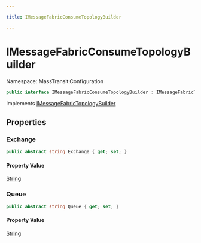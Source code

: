 ```yaml
---

title: IMessageFabricConsumeTopologyBuilder

---
```


# IMessageFabricConsumeTopologyBuilder

Namespace: MassTransit.Configuration

```csharp
public interface IMessageFabricConsumeTopologyBuilder : IMessageFabricTopologyBuilder
```

Implements [IMessageFabricTopologyBuilder](../masstransit-configuration/imessagefabrictopologybuilder)

## Properties

### **Exchange**

```csharp
public abstract string Exchange { get; set; }
```

#### Property Value

[String](https://learn.microsoft.com/en-us/dotnet/api/system.string)<br/>

### **Queue**

```csharp
public abstract string Queue { get; set; }
```

#### Property Value

[String](https://learn.microsoft.com/en-us/dotnet/api/system.string)<br/>
